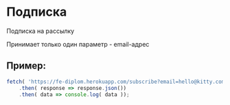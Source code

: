 # Подписка

Подписка на рассылку

Принимает только один параметр - email-адрес

## Пример:

```javascript
fetch( 'https://fe-diplom.herokuapp.com/subscribe?email=hello@kitty.com' )
    .then( response => response.json())
    .then( data => console.log( data ));
```

